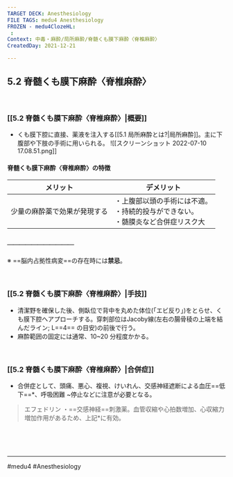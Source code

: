 ```yaml
---
TARGET DECK: Anesthesiology
FILE TAGS: medu4 Anesthesiology
FROZEN - medu4ClozeHL:
 : 
Context: 中毒・麻酔/局所麻酔/脊髄くも膜下麻酔〈脊椎麻酔〉
CreatedDay: 2021-12-21

---
```


## 5.2 脊髄くも膜下麻酔〈脊椎麻酔〉

<br>

### [[5.2 脊髄くも膜下麻酔〈脊椎麻酔〉|概要]]
* くも膜下腔に直接、薬液を注入する[[5.1 局所麻酔とは?|局所麻酔]]。主に下腹部や下肢の手術に用いられる。
![[スクリーンショット 2022-07-10 17.08.51.png]]
#### 脊髄くも膜下麻酔〈脊椎麻酔〉の特徴
|メリット|デメリット|
|---|---|
|少量の麻酔薬で効果が発現する|・上腹部以頭の手術には不適。<br>・持続的投与ができない。<br>・髄膜炎など合併症リスク大|
##### ＿＿＿＿＿＿＿＿＿＿＿
※ ==脳内占拠性病変==の存在時には**禁忌**。 
<!--ID: 1640094205833-->



<br>

### [[5.2 脊髄くも膜下麻酔〈脊椎麻酔〉|手技]]
* 清潔野を確保した後、側臥位で背中を丸めた体位(「エビ反り」)をとらせ、くも膜下腔へアプローチする。穿刺部位はJacoby線(左右の腸骨稜の上端を結んだライン; L==4== の目安)の前後で行う。
* 麻酔範囲の固定には通常、10~20 分程度かかる。
<!--ID: 1640094205840-->



<br>

### [[5.2 脊髄くも膜下麻酔〈脊椎麻酔〉|合併症]]
* 合併症として、頭痛、悪心、複視、けいれん、交感神経遮断による血圧==低下==\*、呼吸困難 ~停止などに注意が必要となる。
>エフェドリン
・==交感神経==刺激薬。血管収縮や心拍数増加、心収縮力増加作用があるため、上記\*に有効。
<!--ID: 1640094205846-->




<br><br><br>

---
#medu4 #Anesthesiology 

